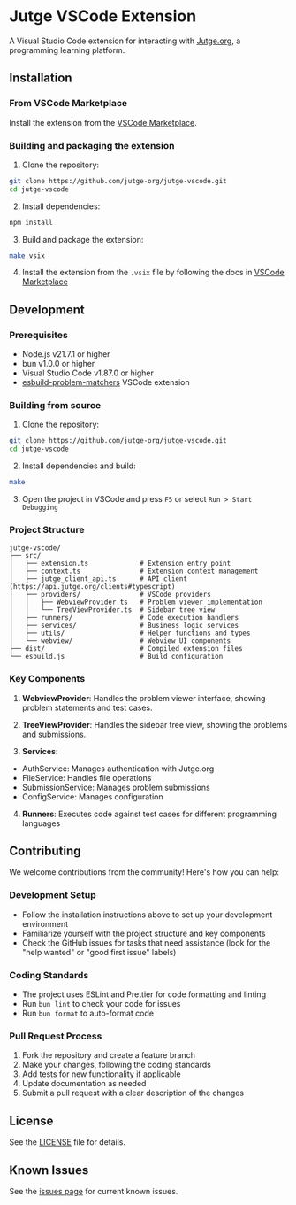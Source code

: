 # Jutge VSCode Extension

A Visual Studio Code extension for interacting with [Jutge.org](https://jutge.org), a programming learning platform.

## Installation

### From VSCode Marketplace

Install the extension from the [VSCode Marketplace](https://marketplace.visualstudio.com/items?itemName=jutge-org.jutge-vscode).

### Building and packaging the extension

1. Clone the repository:

```bash
git clone https://github.com/jutge-org/jutge-vscode.git
cd jutge-vscode
```

2. Install dependencies:

```bash
npm install
```

3. Build and package the extension:

```bash
make vsix
```

4. Install the extension from the `.vsix` file by following the docs in [VSCode Marketplace](https://code.visualstudio.com/docs/editor/extension-marketplace#_install-from-a-vsix)

## Development

### Prerequisites

- Node.js v21.7.1 or higher
- bun v1.0.0 or higher
- Visual Studio Code v1.87.0 or higher
- [esbuild-problem-matchers](https://marketplace.visualstudio.com/items?itemName=connor4312.esbuild-problem-matchers) VSCode extension

### Building from source

1. Clone the repository:

```bash
git clone https://github.com/jutge-org/jutge-vscode.git
cd jutge-vscode
```

2. Install dependencies and build:

```bash
make
```

3. Open the project in VSCode and press `F5` or select `Run > Start Debugging`

### Project Structure

```
jutge-vscode/
├── src/
│   ├── extension.ts             # Extension entry point
│   ├── context.ts               # Extension context management
│   ├── jutge_client_api.ts      # API client (https://api.jutge.org/clients#typescript)
│   ├── providers/               # VSCode providers
│   │   ├── WebviewProvider.ts   # Problem viewer implementation
│   │   └── TreeViewProvider.ts  # Sidebar tree view
│   ├── runners/                 # Code execution handlers
│   ├── services/                # Business logic services
│   ├── utils/                   # Helper functions and types
│   └── webview/                 # Webview UI components
├── dist/                        # Compiled extension files
└── esbuild.js                   # Build configuration
```

### Key Components

1. **WebviewProvider**: Handles the problem viewer interface, showing problem statements and test cases.

2. **TreeViewProvider**: Handles the sidebar tree view, showing the problems and submissions.

3. **Services**:

- AuthService: Manages authentication with Jutge.org
- FileService: Handles file operations
- SubmissionService: Manages problem submissions
- ConfigService: Manages configuration

4. **Runners**: Executes code against test cases for different programming languages

## Contributing

We welcome contributions from the community! Here's how you can help:

### Development Setup

- Follow the installation instructions above to set up your development environment
- Familiarize yourself with the project structure and key components
- Check the GitHub issues for tasks that need assistance (look for the "help wanted" or "good first issue" labels)

### Coding Standards

- The project uses ESLint and Prettier for code formatting and linting
- Run `bun lint` to check your code for issues
- Run `bun format` to auto-format code

### Pull Request Process

1. Fork the repository and create a feature branch
2. Make your changes, following the coding standards
3. Add tests for new functionality if applicable
4. Update documentation as needed
5. Submit a pull request with a clear description of the changes

## License

See the [LICENSE](LICENSE) file for details.

## Known Issues

See the [issues page](https://github.com/jutge-org/jutge-vscode/issues) for current known issues.
